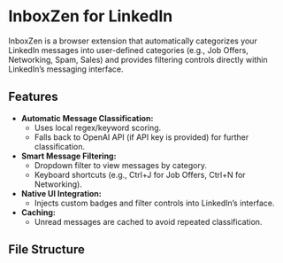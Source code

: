 # InboxZen for LinkedIn

InboxZen is a browser extension that automatically categorizes your LinkedIn messages into user-defined categories (e.g., Job Offers, Networking, Spam, Sales) and provides filtering controls directly within LinkedIn’s messaging interface.

## Features
- **Automatic Message Classification:**  
  - Uses local regex/keyword scoring.
  - Falls back to OpenAI API (if API key is provided) for further classification.
- **Smart Message Filtering:**  
  - Dropdown filter to view messages by category.
  - Keyboard shortcuts (e.g., Ctrl+J for Job Offers, Ctrl+N for Networking).
- **Native UI Integration:**  
  - Injects custom badges and filter controls into LinkedIn’s interface.
- **Caching:**  
  - Unread messages are cached to avoid repeated classification.

## File Structure

